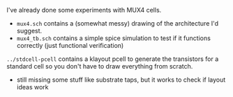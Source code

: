 I've already done some experiments with MUX4 cells. 
- `mux4.sch` contains a (somewhat messy) drawing of the architecture I'd suggest.
- `mux4_tb.sch` contains a simple spice simulation to test if it functions correctly (just functional verification)

`../stdcell-pcell` contains a klayout pcell to generate the transistors for a standard cell so you don't have to draw everything from scratch.
- still missing some stuff like substrate taps, but it works to check if layout ideas work